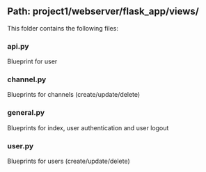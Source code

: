 ## Path: project1/webserver/flask_app/views/

This folder contains the following files:

### api.py

Blueprint for user

### channel.py

Blueprints for channels (create/update/delete)

### general.py

Blueprints for index, user authentication and user logout

### user.py

Blueprints for users (create/update/delete)
